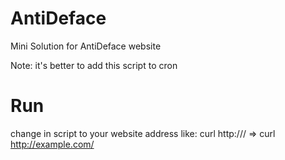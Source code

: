 # AntiDeface
Mini Solution for AntiDeface website

Note: it's better to add this script to cron


# Run

change <website> in script to your website address like:
curl http://<website>/  => curl http://example.com/
